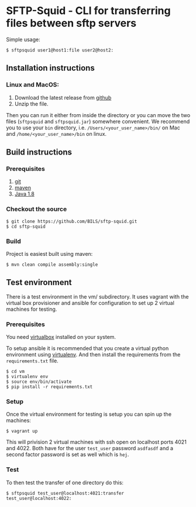 SFTP-Squid - CLI for transferring files between sftp servers
============================================================

Simple usage:

    $ sftpsquid user1@host1:file user2@host2:


Installation instructions
-------------------------

### Linux and MacOS:

1. Download the latest release from [github](https://github.com/BILS/sftp-squid/releases)
2. Unzip the file.

Then you can run it either from inside the directory or you can move the two
files (`sftpsquid` and `sftpsquid.jar`) somewhere convenient. We recommend you
to use your `bin` directory, i.e. `/Users/<your_user_name>/bin/` on Mac and
`/home/<your_user_name>/bin` on linux.


Build instructions
------------------

### Prerequisites

1. [git](http://git-scm.com/book/en/v2/Getting-Started-Installing-Git)
2. [maven](https://maven.apache.org/)
3. [Java 1.8](http://www.oracle.com/technetwork/java/javase/downloads/index.html)

### Checkout the source

    $ git clone https://github.com/BILS/sftp-squid.git
    $ cd sftp-squid

### Build

Project is easiest built using maven:

    $ mvn clean compile assembly:single


Test environment
----------------

There is a test environment in the vm/ subdirectory. It uses vagrant with the
virtual box provisioner and ansible for configuration to set up 2 virtual
machines for testing.

### Prerequisites

You need [virtualbox](https://www.virtualbox.org/) installed on your system.

To setup ansible it is recommended that you create a virtual python environment
using [virtualenv](https://virtualenv.pypa.io/en/latest/). And then install the
requirements from the `requirements.txt` file.

    $ cd vm
    $ virtualenv env
    $ source env/bin/activate
    $ pip install -r requirements.txt

### Setup

Once the virtual environment for testing is setup you can spin up the machines:

    $ vagrant up

This will privision 2 virtual machines with ssh open on localhost ports 4021
and 4022. Both have for the user `test_user` password `asdfasdf` and a second
factor password is set as well which is `hej`.

### Test

To then test the transfer of one directory do this:

    $ sftpsquid test_user@localhost:4021:transfer test_user@localhost:4022:
